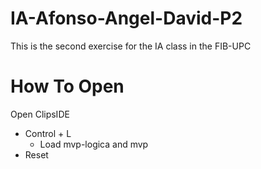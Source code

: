 # IA-Afonso-Angel-David-P2
 This is the second exercise for the IA class in the FIB-UPC

# How To Open
Open ClipsIDE 
 - Control + L
    - Load mvp-logica and mvp
 - Reset
